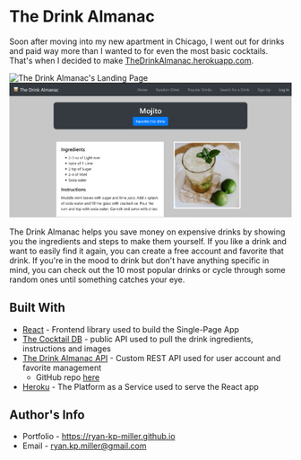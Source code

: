 # The Drink Almanac

Soon after moving into my new apartment in Chicago, I went out for drinks and paid way more than I wanted to for even the most basic cocktails. That's when I decided to make [TheDrinkAlmanac.herokuapp.com](https://thedrinkalmanac.herokuapp.com).

![The Drink Almanac's Landing Page](images/thedrinkalmanac_home.png)
![Example Drink Page](images/thedrinkalmanac_mojito.png)

The Drink Almanac helps you save money on expensive drinks by showing you the ingredients and steps to make them yourself. If you like a drink and want to easily find it again, you can create a free account and favorite that drink. If you're in the mood to drink but don't have anything specific in mind, you can check out the 10 most popular drinks or cycle through some random ones until something catches your eye.


## Built With

- [React](https://reactjs.org/) - Frontend library used to build the Single-Page App
- [The Cocktail DB](https://www.thecocktaildb.com/api.php) - public API used to pull the drink ingredients, instructions and images
- [The Drink Almanac API](https://thedrinkalmanacapi.herokuapp.com) - Custom REST API used for user account and favorite management 
  - GitHub repo [here](https://github.com/ryan-kp-miller/The-Drink-Almanac-API)
- [Heroku](https://www.heroku.com/about) - The Platform as a Service used to serve the React app

## Author's Info
- Portfolio - https://ryan-kp-miller.github.io
- Email - ryan.kp.miller@gmail.com